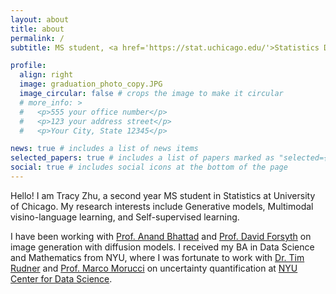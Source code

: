 ```yaml
---
layout: about
title: about
permalink: /
subtitle: MS student, <a href='https://stat.uchicago.edu/'>Statistics Department</a>, <a href='https://www.uchicago.edu/'>University of Chicago</a>

profile:
  align: right
  image: graduation_photo_copy.JPG
  image_circular: false # crops the image to make it circular
  # more_info: >
  #   <p>555 your office number</p>
  #   <p>123 your address street</p>
  #   <p>Your City, State 12345</p>

news: true # includes a list of news items
selected_papers: true # includes a list of papers marked as "selected={true}"
social: true # includes social icons at the bottom of the page
---
```


<!-- Write your biography here. Tell the world about yourself. Link to your favorite [subreddit](http://reddit.com). You can put a picture in, too. The code is already in, just name your picture `prof_pic.jpg` and put it in the `img/` folder.

Put your address / P.O. box / other info right below your picture. You can also disable any of these elements by editing `profile` property of the YAML header of your `_pages/about.md`. Edit `_bibliography/papers.bib` and Jekyll will render your [publications page](/al-folio/publications/) automatically.

Link to your social media connections, too. This theme is set up to use [Font Awesome icons](https://fontawesome.com/) and [Academicons](https://jpswalsh.github.io/academicons/), like the ones below. Add your Facebook, Twitter, LinkedIn, Google Scholar, or just disable all of them. -->

Hello! I am Tracy Zhu, a second year MS student in Statistics at University of Chicago. My research interests include Generative models, Multimodal visino-language learning, and Self-supervised learning. 

I have been working with [Prof. Anand Bhattad](https://anandbhattad.github.io/) and [Prof. David Forsyth](http://luthuli.cs.uiuc.edu/~daf/) on image generation with diffusion models. I received my BA in Data Science and Mathematics from NYU, where I was fortunate to work with [Dr. Tim Rudner](https://timrudner.com/) and [Prof. Marco Morucci](https://marcomorucci.com/bio/) on uncertainty quantification at [NYU Center for Data Science](https://cds.nyu.edu/). 

<!-- I am Yilun Kuang, a second-year PhD student in Data Science at NYU CDS & NYU CILVR Lab advised by Andrew Gordon Wilson. My research interests includes Large Language Models, Diffusion Models, Self-Supervised Learning, Multimodal Vision-Language Learning, Probabilistic Generative Models, NeuroAI & AI for Science, Generalization Theory, and Numerical Methods.

Prior to starting PhD, I graduated magna cum laude with high honors from NYU with a BA in Mathematics. I was fortunate to work with SueYeon Chung and Eero Simoncelli on manifold geometry/efficient coding inspired self-supervised learning at the Center for Computational Neuroscience of Flatiron Institute, Simons Foundation.

I am a PhD student at TTIC advised by Greg Shakhnarovich in the PALS Lab. I primarily work on 3D computer vision and generative modeling. Before coming to TTIC, I received my Master of Computer Science from Washington University in St. Louis, advised by Ayan Chakrabarti. I got my Bachelor of Mathematics from Sun Yat-sen University. I have interned at Adobe Resarch, Meta Reality Labs and Megvii. -->